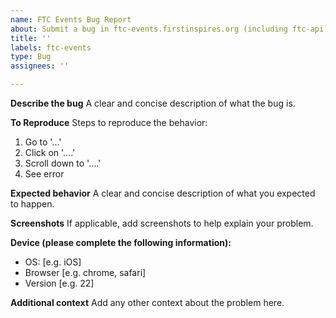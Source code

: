 ```yaml
---
name: FTC Events Bug Report
about: Submit a bug in ftc-events.firstinspires.org (including ftc-api)
title: ''
labels: ftc-events
type: Bug
assignees: ''

---
```

<!--- DO NOT INCLUDE PRIVATE INFORMATION IN THIS ISSUE --->

**Describe the bug**
A clear and concise description of what the bug is.

**To Reproduce**
Steps to reproduce the behavior:
1. Go to '...'
2. Click on '....'
3. Scroll down to '....'
4. See error

**Expected behavior**
A clear and concise description of what you expected to happen.

**Screenshots**
If applicable, add screenshots to help explain your problem.

**Device (please complete the following information):**
 - OS: [e.g. iOS]
 - Browser [e.g. chrome, safari]
 - Version [e.g. 22]

**Additional context**
Add any other context about the problem here.
